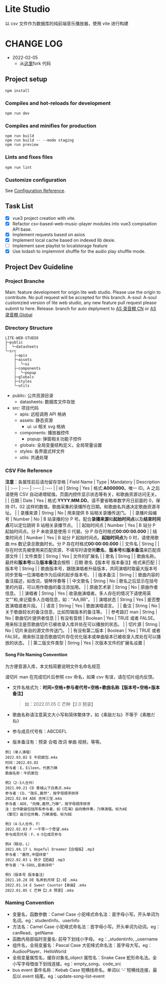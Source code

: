 # Lite Studio

以 csv 文件作为数据库的纯前端音乐播放器，使用 vite 进行构建

# CHANGE LOG

- 2022-02-05
  - 从[这里](https://github.com/K-bai/csv-based-web-music-player)fork 代码

## Project setup

```
npm install
```

### Compiles and hot-reloads for development

```
npm run dev
```

### Compiles and minifies for production

```
npm run build
npm run build -- --mode staging
npm run preview
```

### Lints and fixes files

```
npm run lint
```

### Customize configuration

See [Configuration Reference](https://cn.vitejs.dev/config/#configuring-vite).

## Task List

- [x] vue3 project creation with vite.
- [x] Refactor csv-based-web-music-player modules into vue3 compisation API base.
- [x] Implement requests based on axios
- [x] Implement local cache based on indexed lib dexie.
- [ ] Implement save playlist to localstorage feature
- [x] Use lodash to implemmnt shuffle for the audio play shuffle mode.

## Project Dev Guideline

### Project Branche

Main: feature development for origin lite web studio. Please use the origin to contribute. No pull request will be accepted for this branch.
A-soul: A-soul customzied version of lite web studio, any new feature pull request please submit to here.
Release: branch for auto deplyment to [AS 录音棚 CN](https://studio.asf.ink/) or [AS 录音棚 Global](https://studio.a-soul.fans/)

### Directory Structure

```
LITE-WEB-STUDIO
├─public
│  └─datasheets
└─src
    ├─apis
    ├─assets
    │  └─ui
    ├─components
    │  └─popup
    ├─globals
    ├─styles
    └─utils
```

- public: 公共资源目录
  - datasheets: 数据库文件存放
- src: 项目代码
  - apis: 远程调用 API 格纳
  - assets: 静态资源
    - ui: ui 相关 svg 格纳
  - components: 播放器控件
    - popup: 弹窗相关功能子控件
  - globals: 全局变量结构定义，全局常量设置
  - styles: 各界面式样文件
  - utils: 共通处理

### CSV File Reference

**注意**：各属性前后请勿留存空格
| Field Name | Type | Mandatory | Description |
| :--- | :--- | :---: | :--- |
| id | String | Yes | 格式:**A000000**。唯一 ID。A 之后请使用 CSV 自动递增赋值。页面内控件显示状态等有关，和歌曲资源访问无关。 |
| 日期 | Date | Yes | 格式:**YYYY.MM.DD**。请不要省略单数字月日前面的 0，保持 01，02 这样的数值。歌曲采集的录播所在日期。和歌曲名共通决定歌曲资源寻址。 |
| 录播来源 | String | No | 用来提供 B 站相关录播传送门。 |
| 录播片段编号 | Number | No | B 站录播的分 P 号。配合**录播来源**和**起始时间点**以及**结束时间点**可以定位跳转 B 站相关录播节点。 |
| 起始时间点 | Number | Yes | B 站分 P 起始时间点。分 P 未收录是使用 0 代替。分 P 存在时格式**00:00:00.000** |
| 结束时间点 | Number | Yes | B 站分 P 起始时间点。**起始时间点**为 0 时，请使用歌曲 ms 数记录总歌曲时长。分 P 存在时格式**00:00:00.000** |
| 文件名 | String | | 存在时优先被使用来匹配资源，不填写时请使用**歌名**，**版本号**和**版本备注**来匹配资源文件 |
| 文件类型 | String | Yes | 文件的扩展名 |
| 歌名 | String | | 歌曲名称。最终和**版本号**以及**版本备注**会按照：日期 歌名【版本号 版本备注】格式来匹配 |
| 版本号 | String | | 歌曲版本号，跟随演唱者升级版本，共同演唱时取最大版本号同步至每一位演唱者作为后续的起步版本号。 |
| 版本备注 | String | | 歌曲内容的备注描述，如改词，钢琴伴奏等 |
| 中文歌名 | String | No | 歌名之后显示在括号里的内容，可以用作歌曲的备注添加用。 |
| 原曲艺术家 | String | No | 原曲作者信息。 |
| 演唱者 | String | Yes | 收录曲演唱者。多人存在的情况下请使用英文""和,来记载多人合唱信息，如："AA,BB"。 |
| 演唱状态 | String | Yes | 是否整首演唱或者片段。 |
| 语言 | String | Yes | 歌曲演唱语言。 |
| 备注 | String | No | 关于歌曲较长的备注信息，比如剪辑版本的备注等。 |
| 参考路灯 man | String | No | 歌曲切片提供者信息 |
| 有没有音频 | Boolean | Yes | TRUE 或者 FALSE。用来标注是否歌曲切片已被收录入库并处在可以播放的状态。 |
| 切片源 | String | No | 切片来自的源文件传送门。 |
| 有没有第二版本 | Boolean | Yes | TRUE 或者 FALSE。用来标注是否歌曲切片存在优化版本或单曲版本已被收录入库处在可以播放的状态。 |
| 第二版文件类型 | String | Yes | 次版本文件的扩展名设置 |

#### Song File Naming Convention

为方便音源入库，本文档简要说明文件名命名规范

请切片 man 在完成切片后参照 csv 命名，如果 csv 有误，请在切片组内反馈。

- 文件名格式为：**时间+空格+参与者代号+空格+歌曲名称【版本号+空格+版本备注】**

  > 如：2022.01.05 C 芒种【2.0 预录】

- 歌曲名称请注意英文大小写和简体繁体字，如《素敌だね》不等于《素敵だね》
- 参与成员代号有：ABCDEFL
- 版本备注有：预录 合唱 改词 单曲 视频，等等。

```
例1（单人演唱）
2022.03.02 E 牛奶面包.m4a
时间：2022.03.02
参与者：E，Eileen，代表乃琳
歌曲名称：牛奶面包

例2（2-3人合作）
2021.09.21 CD 青城山下白素贞.m4a
参与者：CD，"珈乐,嘉然"，按字母顺序排序
2022.02.04 ADE 吉祥三宝.m4a
参与者：ADE，"向晚,嘉然,乃琳"，按字母顺序排序
注：合作歌曲包括所有参与者，如《花海》由向晚伴奏，乃琳演唱，标为AE
《繁花》由贝拉伴舞，乃琳演唱，标为BE

例3（4-5人合作，F）
2022.02.03 F 一千零一个愿望.m4a
参与成员代号：F，4-5位成员参与

例4（联动，L）
2021.04.17 L Hopeful Dreamer【合唱版】.mp3
参与者："嘉然,中国绊爱"
2022.02.03 L 除夕【团曲】.mp3
参与者："A-SOUL,音阙诗听"

例5（版本号 版本备注）
2021.10.28 DE 私奔到月球【2.0】.m4a
2022.01.14 E Sweet Counter【单曲】.m4a
2022.01.05 C 芒种【2.0 预录】.m4a
```

### Naming Convention

- 变量名，函数参数：Camel Case 小驼峰式命名法：首字母小写。开头单词为名词。eg：studentInfo、userInfo
- 方法名：Camel Case 小驼峰式命名法：首字母小写。开头单词为动词。eg：canRead、getName
- 函数内局部临时变量名: 前导下划线小字母。 eg：\_studentinfo, \_username
- 组件名，全局变量名：Pascal Case 大驼峰式命名法：首字母大写。eg：AudiooPlayer、HelloWorld
- 全局变量属性名，缓存对象名,object 属性名：Snake Case 蛇形命名法。全小写字母借由下划线连接。eg：empty_song、code_src
- bus event 事件名称：Kebab Case 短横线命名。单词以 ‘-’ 短横线连接，最后以 event 结尾。eg：update-song-list-event
